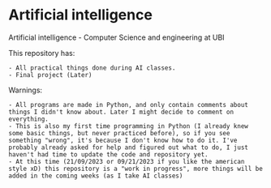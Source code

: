 # Artificial intelligence

 Artificial intelligence - Computer Science and engineering at UBI

 This repository has:
 
    - All practical things done during AI classes.
    - Final project (Later) 

Warnings:

    - All programs are made in Python, and only contain comments about things I didn't know about. Later I might decide to comment on everything.
    - This is also my first time programming in Python (I already knew some basic things, but never practiced before), so if you see something "wrong", it's because I don't know how to do it. I've probably already asked for help and figured out what to do, I just haven't had time to update the code and repository yet.
    - At this time (21/09/2023 or 09/21/2023 if you like the american style xD) this repository is a "work in progress", more things will be added in the coming weeks (as I take AI classes)
